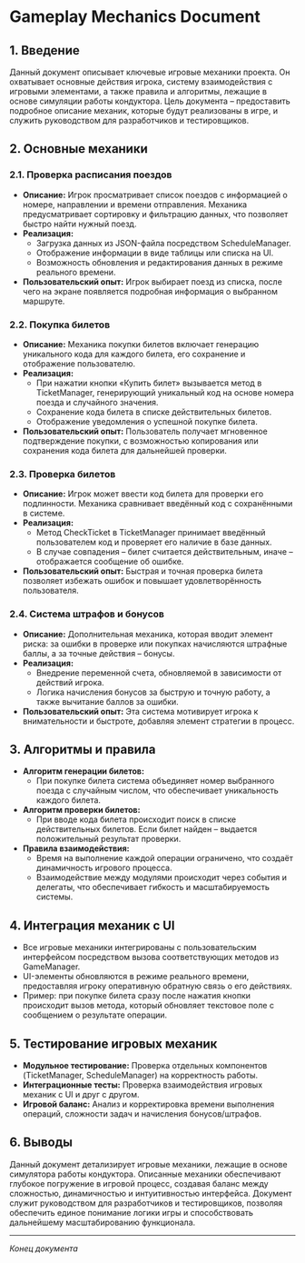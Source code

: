 # Gameplay Mechanics Document

## 1. Введение
Данный документ описывает ключевые игровые механики проекта. Он охватывает основные действия игрока, систему взаимодействия с игровыми элементами, а также правила и алгоритмы, лежащие в основе симуляции работы кондуктора. Цель документа – предоставить подробное описание механик, которые будут реализованы в игре, и служить руководством для разработчиков и тестировщиков.

## 2. Основные механики
### 2.1. Проверка расписания поездов
- **Описание:** Игрок просматривает список поездов с информацией о номере, направлении и времени отправления. Механика предусматривает сортировку и фильтрацию данных, что позволяет быстро найти нужный поезд.
- **Реализация:** 
  - Загрузка данных из JSON-файла посредством ScheduleManager.
  - Отображение информации в виде таблицы или списка на UI.
  - Возможность обновления и редактирования данных в режиме реального времени.
- **Пользовательский опыт:** Игрок выбирает поезд из списка, после чего на экране появляется подробная информация о выбранном маршруте.

### 2.2. Покупка билетов
- **Описание:** Механика покупки билетов включает генерацию уникального кода для каждого билета, его сохранение и отображение пользователю.
- **Реализация:** 
  - При нажатии кнопки «Купить билет» вызывается метод в TicketManager, генерирующий уникальный код на основе номера поезда и случайного значения.
  - Сохранение кода билета в списке действительных билетов.
  - Отображение уведомления о успешной покупке билета.
- **Пользовательский опыт:** Пользователь получает мгновенное подтверждение покупки, с возможностью копирования или сохранения кода билета для дальнейшей проверки.

### 2.3. Проверка билетов
- **Описание:** Игрок может ввести код билета для проверки его подлинности. Механика сравнивает введённый код с сохранёнными в системе.
- **Реализация:** 
  - Метод CheckTicket в TicketManager принимает введённый пользователем код и проверяет его наличие в базе данных.
  - В случае совпадения – билет считается действительным, иначе – отображается сообщение об ошибке.
- **Пользовательский опыт:** Быстрая и точная проверка билета позволяет избежать ошибок и повышает удовлетворённость пользователя.

### 2.4. Система штрафов и бонусов
- **Описание:** Дополнительная механика, которая вводит элемент риска: за ошибки в проверке или покупках начисляются штрафные баллы, а за точные действия – бонусы.
- **Реализация:** 
  - Внедрение переменной счета, обновляемой в зависимости от действий игрока.
  - Логика начисления бонусов за быструю и точную работу, а также вычитание баллов за ошибки.
- **Пользовательский опыт:** Эта система мотивирует игрока к внимательности и быстроте, добавляя элемент стратегии в процесс.

## 3. Алгоритмы и правила
- **Алгоритм генерации билетов:**  
  - При покупке билета система объединяет номер выбранного поезда с случайным числом, что обеспечивает уникальность каждого билета.
- **Алгоритм проверки билетов:**  
  - При вводе кода билета происходит поиск в списке действительных билетов. Если билет найден – выдается положительный результат проверки.
- **Правила взаимодействия:**  
  - Время на выполнение каждой операции ограничено, что создаёт динамичность игрового процесса.
  - Взаимодействие между модулями происходит через события и делегаты, что обеспечивает гибкость и масштабируемость системы.

## 4. Интеграция механик с UI
- Все игровые механики интегрированы с пользовательским интерфейсом посредством вызова соответствующих методов из GameManager.
- UI-элементы обновляются в режиме реального времени, предоставляя игроку оперативную обратную связь о его действиях.
- Пример: при покупке билета сразу после нажатия кнопки происходит вызов метода, который обновляет текстовое поле с сообщением о результате операции.

## 5. Тестирование игровых механик
- **Модульное тестирование:** Проверка отдельных компонентов (TicketManager, ScheduleManager) на корректность работы.
- **Интеграционные тесты:** Проверка взаимодействия игровых механик с UI и друг с другом.
- **Игровой баланс:** Анализ и корректировка времени выполнения операций, сложности задач и начисления бонусов/штрафов.

## 6. Выводы
Данный документ детализирует игровые механики, лежащие в основе симулятора работы кондуктора. Описанные механики обеспечивают глубокое погружение в игровой процесс, создавая баланс между сложностью, динамичностью и интуитивностью интерфейса. Документ служит руководством для разработчиков и тестировщиков, позволяя обеспечить единое понимание логики игры и способствовать дальнейшему масштабированию функционала.

---

*Конец документа*

